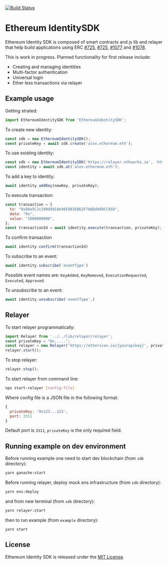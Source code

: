 [![Build Status](https://travis-ci.com/EthWorks/EthereumIdentitySDK.svg?branch=master)](https://travis-ci.com/EthWorks/EthereumIdentitySDK)

# Ethereum IdentitySDK

Ethereum Identity SDK is composed of smart contracts and js lib and relayer that help build applications using ERC [#725](https://github.com/ethereum/EIPs/blob/master/EIPS/eip-725.md), [#725](https://github.com/ethereum/EIPs/issues/735), [#1077](https://github.com/ethereum/EIPs/pull/1077) and [#1078](https://github.com/ethereum/EIPs/pull/1078).

This is work in progress. Planned functionality for first release include:
- Creating and managing identities
- Multi-factor authentication
- Universal login
- Ether less transactions via relayer

## Example usage
Getting strated:
```js
import EthereumIdentitySDK from 'EthereumIdentitySDK';
```

To create new identity:
```js
const sdk = new EthereumIdentitySDK();
const privateKey = await sdk.create('alex.ethereum.eth');
```

To use existing identity:
```js
const sdk = new EthereumIdentitySDK('https://relayer.ethworks.io', 'https://etherscan.io/{yourapikey}');
const identity = await sdk.at('alex.ethereum.eth');
```

To add a key to identity:
```js
await identity.addKey(newKey, privateKey);
```

To execute transaction:
```js
const transaction = {
  to: "0x88a5C2c290d9919e46F883EB62F7b8Dd9d0CC45b",
  data: "0x",
  value: "1000000000",
};
const transactionId = await identity.execute(transaction, privateKey);
```

To confirm transaction
```js
await identity.confirm(transactionId)
```

To subscribe to an event:
```js
await identity.subscribe('eventType')
```

Possible event names are: `KeyAdded`, `KeyRemoved`, `ExecutionRequested`, `Executed`, `Approved`.

To unsubscribe to an event:
```js
await identity.unsubscribe('eventType',)
```

## Relayer
To start relayer programmatically:
```js
import Relayer from '../../lib/relayer/relayer';
const privateKey = "0x.....";
const relayer = new Relayer('https://etherscan.io/{yourapikey}', privateKey);
relayer.start();
```

To stop relayer:
```js
relayer.stop();
```

To start relayer from command line:
```sh
npx start-relayer [config-file]
```

Where config file is a JSON file in the following format:
```js
{
  privateKey: '0x123...123',
  port: 3311
}
```

Default port is `3311`, `privateKey` is the only required field.

## Running example on dev environment
Before running example one need to start dev blockchain (from `sdk` directory):
```sh
yarn ganache:start
```

Before running relayer, deploy mock ens infrastructure (from `sdk` directory):
```sh
yarn ens:deploy
```

and from new terminal (from `sdk` directory):
```sh
yarn relayer:start
```

then to run example (from `example` directory):
```
yarn start
```

## License

Ethereum Identity SDK  is released under the [MIT License](https://opensource.org/licenses/MIT).
